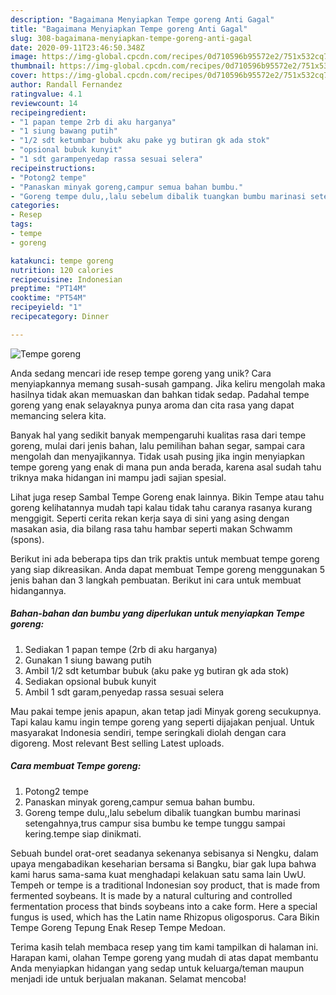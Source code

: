```yaml
---
description: "Bagaimana Menyiapkan Tempe goreng Anti Gagal"
title: "Bagaimana Menyiapkan Tempe goreng Anti Gagal"
slug: 308-bagaimana-menyiapkan-tempe-goreng-anti-gagal
date: 2020-09-11T23:46:50.348Z
image: https://img-global.cpcdn.com/recipes/0d710596b95572e2/751x532cq70/tempe-goreng-foto-resep-utama.jpg
thumbnail: https://img-global.cpcdn.com/recipes/0d710596b95572e2/751x532cq70/tempe-goreng-foto-resep-utama.jpg
cover: https://img-global.cpcdn.com/recipes/0d710596b95572e2/751x532cq70/tempe-goreng-foto-resep-utama.jpg
author: Randall Fernandez
ratingvalue: 4.1
reviewcount: 14
recipeingredient:
- "1 papan tempe 2rb di aku harganya"
- "1 siung bawang putih"
- "1/2 sdt ketumbar bubuk aku pake yg butiran gk ada stok"
- "opsional bubuk kunyit"
- "1 sdt garampenyedap rassa sesuai selera"
recipeinstructions:
- "Potong2 tempe"
- "Panaskan minyak goreng,campur semua bahan bumbu."
- "Goreng tempe dulu,,lalu sebelum dibalik tuangkan bumbu marinasi setengahnya,trus campur sisa bumbu ke tempe tunggu sampai kering.tempe siap dinikmati."
categories:
- Resep
tags:
- tempe
- goreng

katakunci: tempe goreng 
nutrition: 120 calories
recipecuisine: Indonesian
preptime: "PT14M"
cooktime: "PT54M"
recipeyield: "1"
recipecategory: Dinner

---
```



![Tempe goreng](https://img-global.cpcdn.com/recipes/0d710596b95572e2/751x532cq70/tempe-goreng-foto-resep-utama.jpg)

Anda sedang mencari ide resep tempe goreng yang unik? Cara menyiapkannya memang susah-susah gampang. Jika keliru mengolah maka hasilnya tidak akan memuaskan dan bahkan tidak sedap. Padahal tempe goreng yang enak selayaknya punya aroma dan cita rasa yang dapat memancing selera kita.

Banyak hal yang sedikit banyak mempengaruhi kualitas rasa dari tempe goreng, mulai dari jenis bahan, lalu pemilihan bahan segar, sampai cara mengolah dan menyajikannya. Tidak usah pusing jika ingin menyiapkan tempe goreng yang enak di mana pun anda berada, karena asal sudah tahu triknya maka hidangan ini mampu jadi sajian spesial.

Lihat juga resep Sambal Tempe Goreng enak lainnya. Bikin Tempe atau tahu goreng kelihatannya mudah tapi kalau tidak tahu caranya rasanya kurang menggigit. Seperti cerita rekan kerja saya di sini yang asing dengan masakan asia, dia bilang rasa tahu hambar seperti makan Schwamm (spons).


Berikut ini ada beberapa tips dan trik praktis untuk membuat tempe goreng yang siap dikreasikan. Anda dapat membuat Tempe goreng menggunakan 5 jenis bahan dan 3 langkah pembuatan. Berikut ini cara untuk membuat hidangannya.

<!--inarticleads1-->

##### Bahan-bahan dan bumbu yang diperlukan untuk menyiapkan Tempe goreng:

1. Sediakan 1 papan tempe (2rb di aku harganya)
1. Gunakan 1 siung bawang putih
1. Ambil 1/2 sdt ketumbar bubuk (aku pake yg butiran gk ada stok)
1. Sediakan opsional bubuk kunyit
1. Ambil 1 sdt garam,penyedap rassa sesuai selera


Mau pakai tempe jenis apapun, akan tetap jadi Minyak goreng secukupnya. Tapi kalau kamu ingin tempe goreng yang seperti dijajakan penjual. Untuk masyarakat Indonesia sendiri, tempe seringkali diolah dengan cara digoreng. Most relevant Best selling Latest uploads. 

<!--inarticleads2-->

##### Cara membuat Tempe goreng:

1. Potong2 tempe
1. Panaskan minyak goreng,campur semua bahan bumbu.
1. Goreng tempe dulu,,lalu sebelum dibalik tuangkan bumbu marinasi setengahnya,trus campur sisa bumbu ke tempe tunggu sampai kering.tempe siap dinikmati.


Sebuah bundel orat-oret seadanya sekenanya sebisanya si Nengku, dalam upaya mengabadikan keseharian bersama si Bangku, biar gak lupa bahwa kami harus sama-sama kuat menghadapi kelakuan satu sama lain UwU. Tempeh or tempe is a traditional Indonesian soy product, that is made from fermented soybeans. It is made by a natural culturing and controlled fermentation process that binds soybeans into a cake form. Here a special fungus is used, which has the Latin name Rhizopus oligosporus. Cara Bikin Tempe Goreng Tepung Enak Resep Tempe Medoan. 

Terima kasih telah membaca resep yang tim kami tampilkan di halaman ini. Harapan kami, olahan Tempe goreng yang mudah di atas dapat membantu Anda menyiapkan hidangan yang sedap untuk keluarga/teman maupun menjadi ide untuk berjualan makanan. Selamat mencoba!
